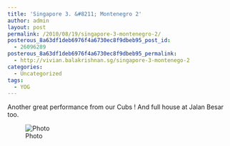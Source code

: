 ```yaml
---
title: 'Singapore 3. &#8211; Montenegro 2'
author: admin
layout: post
permalink: /2010/08/19/singapore-3-montenegro-2/
posterous_8a63df1deb6976f4a6730ec8f9dbeb95_post_id:
  - 26096289
posterous_8a63df1deb6976f4a6730ec8f9dbeb95_permalink:
  - http://vivian.balakrishnan.sg/singapore-3-montenego-2
categories:
  - Uncategorized
tags:
  - YOG
---
```

<p>Another great performance from our Cubs !
And full house at Jalan Besar too.</p>

<figure>
<img src="http://vivian.balakrishnan.sg/wp-content/uploads/2010/08/photo.jpg.scaled.1000-300x224.jpg" alt="Photo" />
<figcaption>Photo</figcaption></figure>
